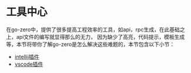 # 工具中心

在go-zero中，提供了很多提高工程效率的工具，如api，rpc生成，在此基础之上，api文件的编写就显得那么的无力，
因为缺少了高亮，代码提示，模板生成等，本节将带你了解go-zero是怎么解决这些难题的，本节包含以下小节：
* [intellij插件](intellij)
* [vscode插件](vscode)